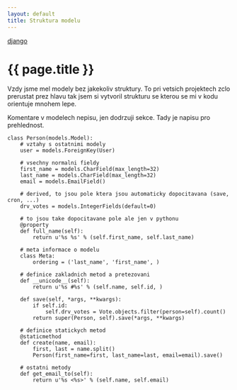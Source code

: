 ```yaml
---
layout: default
title: Struktura modelu
---
```


[django](.)

# {{ page.title }}

Vzdy jsme mel modely bez jakekoliv struktury. To pri vetsich projektech zclo prerustat prez hlavu tak
jsem si vytvoril strukturu se kterou se mi v kodu orientuje mnohem lepe.

Komentare v modelech nepisu, jen dodrzuji sekce. Tady je napisu pro prehlednost.

    class Person(models.Model):
        # vztahy s ostatnimi modely
        user = models.ForeignKey(User)

        # vsechny normalni fieldy
        first_name = models.CharField(max_length=32)
        last_name = models.CharField(max_length=32)
        email = models.EmailField()

        # derived, to jsou pole ktera jsou automaticky dopocitavana (save, cron, ...)
        drv_votes = models.IntegerFields(default=0)

        # to jsou take dopocitavane pole ale jen v pythonu
        @property
        def full_name(self):
            return u'%s %s' % (self.first_name, self.last_name)

        # meta informace o modelu
        class Meta:
            ordering = ('last_name', 'first_name', )

        # definice zakladnich metod a pretezovani
        def __unicode__(self):
            return u'%s #%s' % (self.name, self.id, )

        def save(self, *args, **kwargs):
            if self.id:
                self.drv_votes = Vote.objects.filter(person=self).count()
            return super(Person, self).save(*args, **kwargs)

        # definice statickych metod
        @staticmethod
        def create(name, email):
            first, last = name.split()
            Person(first_name=first, last_name=last, email=email).save()

        # ostatni metody
        def get_email_to(self):
            return u'%s <%s>' % (self.name, self.email)

